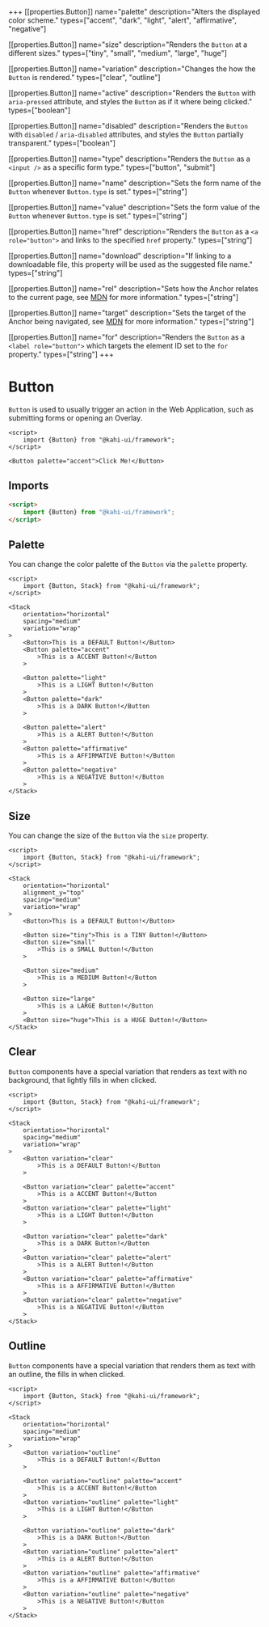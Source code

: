 +++
[[properties.Button]]
name="palette"
description="Alters the displayed color scheme."
types=["accent", "dark", "light", "alert", "affirmative", "negative"]

[[properties.Button]]
name="size"
description="Renders the <code>Button</code> at a different sizes."
types=["tiny", "small", "medium", "large", "huge"]

[[properties.Button]]
name="variation"
description="Changes the how the <code>Button</code> is rendered."
types=["clear", "outline"]

[[properties.Button]]
name="active"
description="Renders the <code>Button</code> with <code>aria-pressed</code> attribute, and styles the <code>Button</code> as if it where being clicked."
types=["boolean"]

[[properties.Button]]
name="disabled"
description="Renders the <code>Button</code> with <code>disabled</code> / <code>aria-disabled</code> attributes, and styles the <code>Button</code> partially transparent."
types=["boolean"]

[[properties.Button]]
name="type"
description="Renders the <code>Button</code> as a <code>&lt;input /&gt;</code> as a specific form type."
types=["button", "submit"]

[[properties.Button]]
name="name"
description="Sets the form name of the <code>Button</code> whenever <code>Button.type</code> is set."
types=["string"]

[[properties.Button]]
name="value"
description="Sets the form value of the <code>Button</code> whenever <code>Button.type</code> is set."
types=["string"]

[[properties.Button]]
name="href"
description="Renders the <code>Button</code> as a <code>&lt;a role=\"button\"&gt;</code> and links to the specified <code>href</code> property."
types=["string"]

[[properties.Button]]
name="download"
description="If linking to a downloadable file, this property will be used as the suggested file name."
types=["string"]

[[properties.Button]]
name="rel"
description="Sets how the Anchor relates to the current page, see <a href='https://developer.mozilla.org/en-US/docs/Web/HTML/Element/a#attr-rel' rel='noopener noreferrer' target='_blank'>MDN</a> for more information."
types=["string"]

[[properties.Button]]
name="target"
description="Sets the target of the Anchor being navigated, see <a href='https://developer.mozilla.org/en-US/docs/Web/HTML/Element/a#attr-target' rel='noopener noreferrer' target='_blank'>MDN</a> for more information."
types=["string"]

[[properties.Button]]
name="for"
description="Renders the <code>Button</code> as a <code>&lt;label role=\"button\"&gt;</code> which targets the element ID set to the <code>for</code> property."
types=["string"]
+++

# Button

`Button` is used to usually trigger an action in the Web Application, such as submitting forms or opening an Overlay.

```svelte repl Button Preview
<script>
    import {Button} from "@kahi-ui/framework";
</script>

<Button palette="accent">Click Me!</Button>
```

## Imports

```html default Button Imports
<script>
    import {Button} from "@kahi-ui/framework";
</script>
```

## Palette

You can change the color palette of the `Button` via the `palette` property.

```svelte repl Button Palette
<script>
    import {Button, Stack} from "@kahi-ui/framework";
</script>

<Stack
    orientation="horizontal"
    spacing="medium"
    variation="wrap"
>
    <Button>This is a DEFAULT Button!</Button>
    <Button palette="accent"
        >This is a ACCENT Button!</Button
    >

    <Button palette="light"
        >This is a LIGHT Button!</Button
    >
    <Button palette="dark"
        >This is a DARK Button!</Button
    >

    <Button palette="alert"
        >This is a ALERT Button!</Button
    >
    <Button palette="affirmative"
        >This is a AFFIRMATIVE Button!</Button
    >
    <Button palette="negative"
        >This is a NEGATIVE Button!</Button
    >
</Stack>
```

## Size

You can change the size of the `Button` via the `size` property.

```svelte repl Button Size
<script>
    import {Button, Stack} from "@kahi-ui/framework";
</script>

<Stack
    orientation="horizontal"
    alignment_y="top"
    spacing="medium"
    variation="wrap"
>
    <Button>This is a DEFAULT Button!</Button>

    <Button size="tiny">This is a TINY Button!</Button>
    <Button size="small"
        >This is a SMALL Button!</Button
    >

    <Button size="medium"
        >This is a MEDIUM Button!</Button
    >

    <Button size="large"
        >This is a LARGE Button!</Button
    >
    <Button size="huge">This is a HUGE Button!</Button>
</Stack>
```

## Clear

`Button` components have a special variation that renders as text with no background, that lightly fills in when clicked.

```svelte repl Button Clear
<script>
    import {Button, Stack} from "@kahi-ui/framework";
</script>

<Stack
    orientation="horizontal"
    spacing="medium"
    variation="wrap"
>
    <Button variation="clear"
        >This is a DEFAULT Button!</Button
    >

    <Button variation="clear" palette="accent"
        >This is a ACCENT Button!</Button
    >
    <Button variation="clear" palette="light"
        >This is a LIGHT Button!</Button
    >

    <Button variation="clear" palette="dark"
        >This is a DARK Button!</Button
    >
    <Button variation="clear" palette="alert"
        >This is a ALERT Button!</Button
    >
    <Button variation="clear" palette="affirmative"
        >This is a AFFIRMATIVE Button!</Button
    >
    <Button variation="clear" palette="negative"
        >This is a NEGATIVE Button!</Button
    >
</Stack>
```

## Outline

`Button` components have a special variation that renders them as text with an outline, the fills in when clicked.

```svelte repl Button Outline
<script>
    import {Button, Stack} from "@kahi-ui/framework";
</script>

<Stack
    orientation="horizontal"
    spacing="medium"
    variation="wrap"
>
    <Button variation="outline"
        >This is a DEFAULT Button!</Button
    >

    <Button variation="outline" palette="accent"
        >This is a ACCENT Button!</Button
    >
    <Button variation="outline" palette="light"
        >This is a LIGHT Button!</Button
    >

    <Button variation="outline" palette="dark"
        >This is a DARK Button!</Button
    >
    <Button variation="outline" palette="alert"
        >This is a ALERT Button!</Button
    >
    <Button variation="outline" palette="affirmative"
        >This is a AFFIRMATIVE Button!</Button
    >
    <Button variation="outline" palette="negative"
        >This is a NEGATIVE Button!</Button
    >
</Stack>
```
